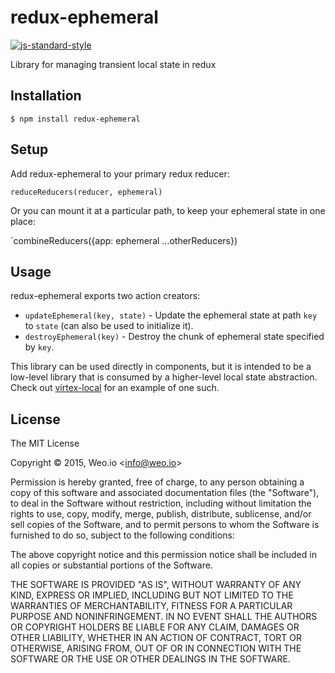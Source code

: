 
# redux-ephemeral

[![js-standard-style](https://img.shields.io/badge/code%20style-standard-brightgreen.svg?style=flat)](https://github.com/feross/standard)

Library for managing transient local state in redux

## Installation

    $ npm install redux-ephemeral

## Setup

Add redux-ephemeral to your primary redux reducer:

`reduceReducers(reducer, ephemeral)`

Or you can mount it at a particular path, to keep your ephemeral state in one place:

`combineReducers({app: ephemeral ...otherReducers})

## Usage

redux-ephemeral exports two action creators:

  * `updateEphemeral(key, state)` - Update the ephemeral state at path `key` to `state` (can also be used to initialize it).
  * `destroyEphemeral(key)` - Destroy the chunk of ephemeral state specified by `key`.

This library can be used directly in components, but it is intended to be a low-level library that is consumed by a higher-level local state abstraction.  Check out [virtex-local](https://github.com/ashaffer/virtex-local) for an example of one such.

## License

The MIT License

Copyright &copy; 2015, Weo.io &lt;info@weo.io&gt;

Permission is hereby granted, free of charge, to any person obtaining a copy of this software and associated documentation files (the "Software"), to deal in the Software without restriction, including without limitation the rights to use, copy, modify, merge, publish, distribute, sublicense, and/or sell copies of the Software, and to permit persons to whom the Software is furnished to do so, subject to the following conditions:

The above copyright notice and this permission notice shall be included in all copies or substantial portions of the Software.

THE SOFTWARE IS PROVIDED "AS IS", WITHOUT WARRANTY OF ANY KIND, EXPRESS OR IMPLIED, INCLUDING BUT NOT LIMITED TO THE WARRANTIES OF MERCHANTABILITY, FITNESS FOR A PARTICULAR PURPOSE AND NONINFRINGEMENT. IN NO EVENT SHALL THE AUTHORS OR COPYRIGHT HOLDERS BE LIABLE FOR ANY CLAIM, DAMAGES OR OTHER LIABILITY, WHETHER IN AN ACTION OF CONTRACT, TORT OR OTHERWISE, ARISING FROM, OUT OF OR IN CONNECTION WITH THE SOFTWARE OR THE USE OR OTHER DEALINGS IN THE SOFTWARE.
